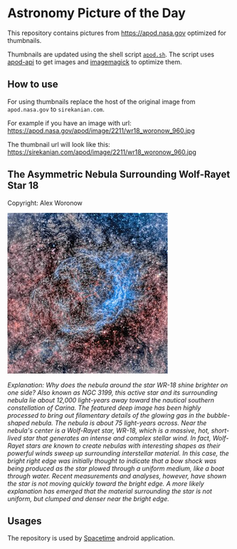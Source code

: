 # Astronomy Picture of the Day

This repository contains pictures from https://apod.nasa.gov optimized for thumbnails.

Thumbnails are updated using the shell script [`apod.sh`](apod.sh). The script
uses [apod-api](https://github.com/nasa/apod-api) to get images and [imagemagick](https://imagemagick.org) to
optimize them.

## How to use

For using thumbnails replace the host of the original image from `apod.nasa.gov` to `sirekanian.com`.

For example if you have an image with url:<br>
https://apod.nasa.gov/apod/image/2211/wr18_woronow_960.jpg

The thumbnail url will look like this:<br>
https://sirekanian.com/apod/image/2211/wr18_woronow_960.jpg

## The Asymmetric Nebula Surrounding Wolf-Rayet Star 18

Copyright: Alex Woronow

[![the picture of the day][1]][2]

_Explanation: Why does the nebula around the star WR-18 shine brighter on one side? Also known as NGC 3199, this active star and its surrounding nebula lie about 12,000 light-years away toward the nautical southern constellation of Carina. The featured deep image has been highly processed to bring out filamentary details of the glowing gas in the bubble-shaped nebula.  The nebula is about 75 light-years across. Near the nebula's center is a Wolf-Rayet star, WR-18, which is a massive, hot, short-lived star that generates an intense and complex stellar wind. In fact, Wolf-Rayet stars are known to create nebulas with interesting shapes as their powerful winds sweep up surrounding interstellar material. In this case, the bright right edge was initially thought to indicate that a bow shock was being produced as the star plowed through a uniform medium, like a boat through water. Recent measurements and analyses, however, have shown the star is not moving quickly toward the bright edge. A more likely explanation has emerged that the material surrounding the star is not uniform, but clumped and denser near the bright edge._

## Usages

The repository is used by [Spacetime][3] android application.

[1]: image/2211/wr18_woronow_960.jpg

[2]: https://apod.nasa.gov/apod/image/2211/wr18_woronow_960.jpg

[3]: https://github.com/sirekanian/spacetime
